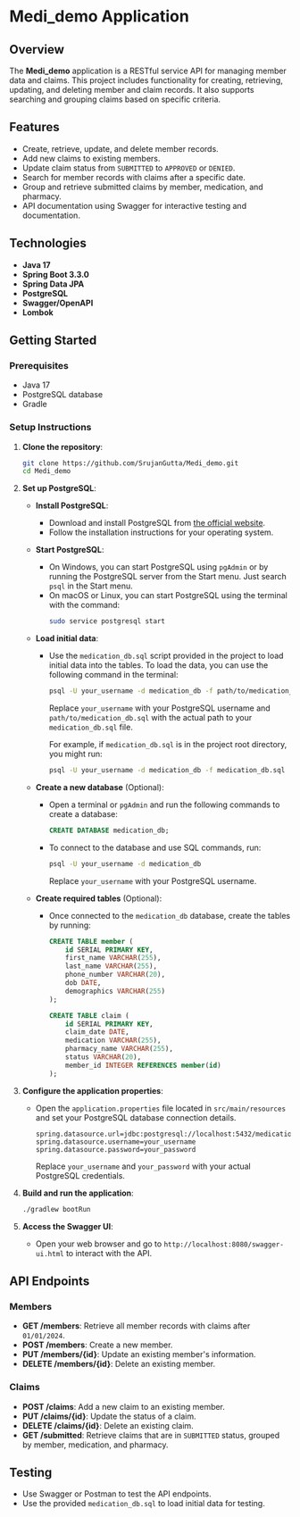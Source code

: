 # Medi_demo Application

## Overview

The **Medi_demo** application is a RESTful service API for managing member data and claims. This project includes functionality for creating, retrieving, updating, and deleting member and claim records. It also supports searching and grouping claims based on specific criteria.

## Features

- Create, retrieve, update, and delete member records.
- Add new claims to existing members.
- Update claim status from `SUBMITTED` to `APPROVED` or `DENIED`.
- Search for member records with claims after a specific date.
- Group and retrieve submitted claims by member, medication, and pharmacy.
- API documentation using Swagger for interactive testing and documentation.

## Technologies

- **Java 17**
- **Spring Boot 3.3.0**
- **Spring Data JPA**
- **PostgreSQL**
- **Swagger/OpenAPI**
- **Lombok**

## Getting Started

### Prerequisites

- Java 17
- PostgreSQL database
- Gradle

### Setup Instructions

1. **Clone the repository**:

   ```bash
   git clone https://github.com/SrujanGutta/Medi_demo.git
   cd Medi_demo
   ```

2. **Set up PostgreSQL**:

   - **Install PostgreSQL**:
     - Download and install PostgreSQL from [the official website](https://www.postgresql.org/download/).
     - Follow the installation instructions for your operating system.

   - **Start PostgreSQL**:
     - On Windows, you can start PostgreSQL using `pgAdmin` or by running the PostgreSQL server from the Start menu. Just search `psql` in the Start menu.
     - On macOS or Linux, you can start PostgreSQL using the terminal with the command:
       ```bash
       sudo service postgresql start
       ```

   - **Load initial data**:
     - Use the `medication_db.sql` script provided in the project to load initial data into the tables. To load the data, you can use the following command in the terminal:
       ```bash
       psql -U your_username -d medication_db -f path/to/medication_db.sql
       ```
       Replace `your_username` with your PostgreSQL username and `path/to/medication_db.sql` with the actual path to your `medication_db.sql` file.

       For example, if `medication_db.sql` is in the project root directory, you might run:
       ```bash
       psql -U your_username -d medication_db -f medication_db.sql
       ```

   - **Create a new database** (Optional):
     - Open a terminal or `pgAdmin` and run the following commands to create a database:
       ```sql
       CREATE DATABASE medication_db;
       ```
     - To connect to the database and use SQL commands, run:
       ```bash
       psql -U your_username -d medication_db
       ```
       Replace `your_username` with your PostgreSQL username.

   - **Create required tables** (Optional):
     - Once connected to the `medication_db` database, create the tables by running:
       ```sql
       CREATE TABLE member (
           id SERIAL PRIMARY KEY,
           first_name VARCHAR(255),
           last_name VARCHAR(255),
           phone_number VARCHAR(20),
           dob DATE,
           demographics VARCHAR(255)
       );

       CREATE TABLE claim (
           id SERIAL PRIMARY KEY,
           claim_date DATE,
           medication VARCHAR(255),
           pharmacy_name VARCHAR(255),
           status VARCHAR(20),
           member_id INTEGER REFERENCES member(id)
       );
       ```



3. **Configure the application properties**:

   - Open the `application.properties` file located in `src/main/resources` and set your PostgreSQL database connection details.

     ```properties
     spring.datasource.url=jdbc:postgresql://localhost:5432/medication_db
     spring.datasource.username=your_username
     spring.datasource.password=your_password
     ```
     Replace `your_username` and `your_password` with your actual PostgreSQL credentials.

4. **Build and run the application**:

   ```bash
   ./gradlew bootRun
   ```

5. **Access the Swagger UI**:

   - Open your web browser and go to `http://localhost:8080/swagger-ui.html` to interact with the API.

## API Endpoints

### Members

- **GET /members**: Retrieve all member records with claims after `01/01/2024`.
- **POST /members**: Create a new member.
- **PUT /members/{id}**: Update an existing member's information.
- **DELETE /members/{id}**: Delete an existing member.

### Claims

- **POST /claims**: Add a new claim to an existing member.
- **PUT /claims/{id}**: Update the status of a claim.
- **DELETE /claims/{id}**: Delete an existing claim.
- **GET /submitted**: Retrieve claims that are in `SUBMITTED` status, grouped by member, medication, and pharmacy.

## Testing

- Use Swagger or Postman to test the API endpoints.
- Use the provided `medication_db.sql` to load initial data for testing.

